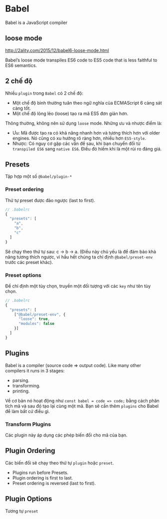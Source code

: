 # Babel

Babel is a JavaScript compiler

## loose mode

http://2ality.com/2015/12/babel6-loose-mode.html

Babel’s loose mode transpiles ES6 code to ES5 code that is less faithful to ES6 semantics.

## 2 chế độ

Nhiều `plugin` trong `Babel` có 2 chế độ:
- Một chế độ bình thường tuân theo ngữ nghĩa của ECMAScript 6 càng sát càng tốt.
- Một chế độ lỏng lẻo (loose) tạo ra mã ES5 đơn giản hơn.

Thông thường, không nên sử dụng `loose` mode. Những ưu và nhược điểm là:
- Ưu: Mã được tạo ra có khả năng nhanh hơn và tương thích hơn với older engines. Nó cũng có xu hướng rõ ràng hơn, nhiều hơn `ES5-style`.
- Nhược: Có nguy cơ gặp các vấn đề sau, khi bạn chuyển đổi từ `transpiled ES6` sang `native ES6`. Điều đó hiếm khi là một rủi ro đáng giá.

## Presets

Tập hợp một số `@babel/plugin-*`

### Preset ordering
Thứ tự preset được đảo ngược (last to first).
```js
// .babelrc
{
  "presets": [
    "a",
    "b",
    "c"
  ]
}
```
Sẽ chạy theo thứ tự sau: c → b → a.
(Điều này chủ yếu là để đảm bảo khả năng tương thích ngược, vì hầu hết chúng ta chỉ định `@babel/preset-env` trước các preset khác).

### Preset options
Để chỉ định một tùy chọn, truyền một đối tượng với các `key` như tên tùy chọn.
```js
// .babelrc
{
  "presets": [
    ["@babel/preset-env", {
      "loose": true,
      "modules": false
    }]
  ]
}
```

## Plugins

Babel is a compiler (source code => output code).
Like many other compilers it runs in 3 stages:
- parsing.
- transforming.
- printing.

Về cơ bản nó hoạt động như `const babel = code => code;` bằng cách phân tích mã và sau đó tạo lại cùng một mã. Bạn sẽ cần thêm `plugins` cho Babel để làm bất cứ điều gì.

### Transform Plugins

Các plugin này áp dụng các phép biến đổi cho mã của bạn.

## Plugin Ordering

Các biến đổi sẽ chạy theo thứ tự `plugin` hoặc `preset`.
- Plugins run before Presets.
- Plugin ordering is first to last.
- Preset ordering is reversed (last to first).

## Plugin Options

Tương tự `preset`
